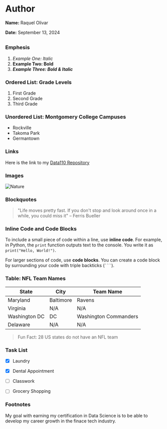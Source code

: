 # Author
**Name:** Raquel Olivar

**Date:** September 13, 2024 
## 
### Emphesis 
1. *Example One: Italic*
2. **Example Two: Bold**
3. ***Example Three: Bold & Italic***
   
### Ordered List: Grade Levels
1. First Grade
2. Second Grade
3. Third Grade

### Unordered List: Montgomery College Campuses
- Rockville
- Takoma Park
- Germantown

### Links 
Here is the link to my [Data110 Repository](https://github.com/ddiaz63/Data110-32213](https://github.com/rvquel/Data110-22016))

### Images
![Nature]([dataset/alicja-gancarz-B-pIQ58-eus-unsplash.jpg](https://github.com/rvquel/Data110-22016/blob/main/dataset/beautiful-nature-mountain-scenery-with-flowers-picjumbo-com.jpg))
 
### Blockquotes
> "Life moves pretty fast. If you don't stop and look around once in a while, you could miss it" – Ferris Bueller

### Inline Code and Code Blocks 
To include a small piece of code within a line, use **inline code**. For example, in Python, the `print` function outputs text to the console. You write it as `print("Hello, World!")`.

For larger sections of code, use **code blocks**. You can create a code block by surrounding your code with triple backticks (```` ``` ````). 

### Table: NFL Team Names

|    State      |    City    |       Team Name      |
|---------------|------------|----------------------|
| Maryland      | Baltimore  | Ravens               |
| Virginia      | N/A        | N/A                  |
| Washington DC | DC         | Washington Commanders|
| Delaware      | N/A        | N/A                  |
> Fun Fact: 28 US states do not have an NFL team

### Task List
- [x] Laundry

- [x] Dental Appointment

- [ ] Classwork

- [ ] Grocery Shopping

### Footnotes
My goal with earning my certification in Data Science is to be able to develop my career growth in the finace tech industry.

